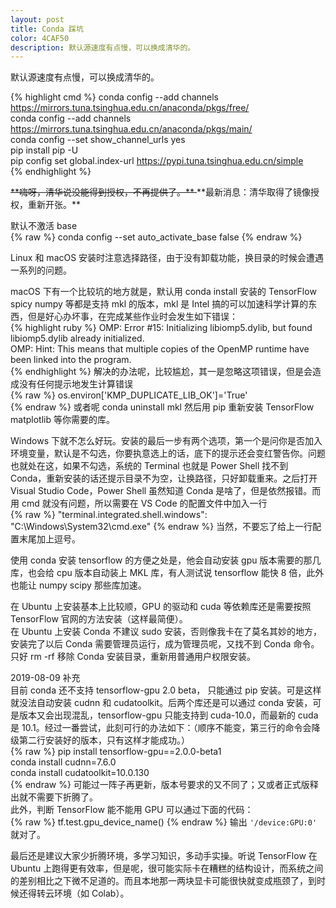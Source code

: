 ```yaml
---
layout: post
title: Conda 踩坑
color: 4CAF50
description: 默认源速度有点慢，可以换成清华的。 
---
```


默认源速度有点慢，可以换成清华的。  

{% highlight cmd %}
conda config --add channels https://mirrors.tuna.tsinghua.edu.cn/anaconda/pkgs/free/  
conda config --add channels https://mirrors.tuna.tsinghua.edu.cn/anaconda/pkgs/main/  
conda config --set show_channel_urls yes  
pip install pip -U  
pip config set global.index-url https://pypi.tuna.tsinghua.edu.cn/simple  
{% endhighlight %}

<del>
**嗨呀，清华说没能得到授权，不再提供了。**
</del>  
**最新消息：清华取得了镜像授权，重新开张。**  

默认不激活 base  
{% raw %}
conda config --set auto_activate_base false
{% endraw %}

Linux 和 macOS 安装时注意选择路径，由于没有卸载功能，换目录的时候会遭遇一系列的问题。  

macOS 下有一个比较坑的地方就是，默认用 conda install 安装的 TensorFlow spicy numpy 等都是支持 mkl 的版本，mkl 是 Intel 搞的可以加速科学计算的东西，但是好心办坏事，在完成某些作业时会发生如下错误：  
{% highlight ruby %}
OMP: Error #15: Initializing libiomp5.dylib, but found libiomp5.dylib already initialized.  
OMP: Hint: This means that multiple copies of the OpenMP runtime have been linked into the program.  
{% endhighlight %}
解决的办法呢，比较尴尬，其一是忽略这项错误，但是会造成没有任何提示地发生计算错误  
{% raw %}
os.environ['KMP_DUPLICATE_LIB_OK']='True'  
{% endraw %}
或者呢 conda uninstall mkl 然后用 pip 重新安装 TensorFlow matplotlib 等你需要的库。  
  
Windows 下就不怎么好玩。安装的最后一步有两个选项，第一个是问你是否加入环境变量，默认是不勾选，你要执意选上的话，底下的提示还会变红警告你。问题也就处在这，如果不勾选，系统的 Terminal 也就是 Power Shell 找不到 Conda，重新安装的话还提示目录不为空，让换路径，只好卸载重来。之后打开 Visual Studio Code，Power Shell 虽然知道 Conda 是啥了，但是依然报错。而用 cmd 就没有问题，所以需要在 VS Code 的配置文件中加入一行  
{% raw %}
"terminal.integrated.shell.windows": "C:\\Windows\\System32\\cmd.exe"
{% endraw %}
当然，不要忘了给上一行配置末尾加上逗号。  

使用 conda 安装 tensorflow 的方便之处是，他会自动安装 gpu 版本需要的那几库，也会给 cpu 版本自动装上 MKL 库，有人测试说 tensorflow 能快 8 倍，此外也能让 numpy scipy 那些库加速。 

在 Ubuntu 上安装基本上比较顺，GPU 的驱动和 cuda 等依赖库还是需要按照 TensorFlow 官网的方法安装（这样最简便）。  
在 Ubuntu 上安装 Conda 不建议 sudo 安装，否则像我卡在了莫名其妙的地方，安装完了以后 Conda 需要管理员运行，成为管理员呢，又找不到 Conda 命令。只好 rm -rf 移除 Conda 安装目录，重新用普通用户权限安装。  

2019-08-09 补充  
目前 conda 还不支持 tensorflow-gpu 2.0 beta， 只能通过 pip 安装。可是这样就没法自动安装 cudnn 和 cudatoolkit。后两个库还是可以通过 conda 安装，可是版本又会出现混乱，tensorflow-gpu 只能支持到 cuda-10.0，而最新的 cuda 是 10.1。经过一番尝试，此刻可行的办法如下：（顺序不能变，第三行的命令会降级第二行安装好的版本，只有这样才能成功。）  
{% raw %}
pip install tensorflow-gpu==2.0.0-beta1  
conda install cudnn=7.6.0  
conda install cudatoolkit=10.0.130  
{% endraw %}
可能过一阵子再更新，版本号要求的又不同了；又或者正式版释出就不需要下折腾了。  
此外，判断 TensorFlow 能不能用 GPU 可以通过下面的代码：  
{% raw %}
tf.test.gpu_device_name()
{% endraw %}
输出 `'/device:GPU:0'` 就对了。  

最后还是建议大家少折腾环境，多学习知识，多动手实操。听说 TensorFlow 在 Ubuntu 上跑得更有效率，但是呢，很可能实际卡在糟糕的结构设计，而系统之间的差别相比之下微不足道的。而且本地那一两块显卡可能很快就变成瓶颈了，到时候还得转云环境（如 Colab）。  
